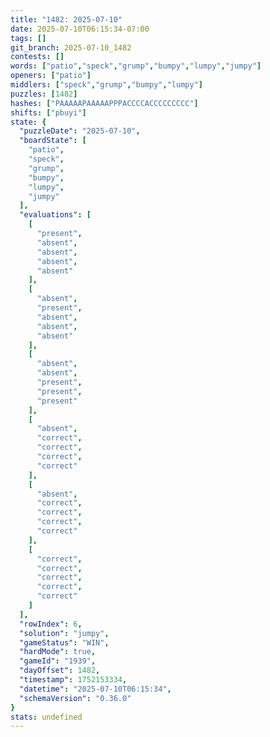 ```yaml
---
title: "1482: 2025-07-10"
date: 2025-07-10T06:15:34-07:00
tags: []
git_branch: 2025-07-10_1482
contests: []
words: ["patio","speck","grump","bumpy","lumpy","jumpy"]
openers: ["patio"]
middlers: ["speck","grump","bumpy","lumpy"]
puzzles: [1482]
hashes: ["PAAAAAPAAAAAPPPACCCCACCCCCCCCC"]
shifts: ["pbuyi"]
state: {
  "puzzleDate": "2025-07-10",
  "boardState": [
    "patio",
    "speck",
    "grump",
    "bumpy",
    "lumpy",
    "jumpy"
  ],
  "evaluations": [
    [
      "present",
      "absent",
      "absent",
      "absent",
      "absent"
    ],
    [
      "absent",
      "present",
      "absent",
      "absent",
      "absent"
    ],
    [
      "absent",
      "absent",
      "present",
      "present",
      "present"
    ],
    [
      "absent",
      "correct",
      "correct",
      "correct",
      "correct"
    ],
    [
      "absent",
      "correct",
      "correct",
      "correct",
      "correct"
    ],
    [
      "correct",
      "correct",
      "correct",
      "correct",
      "correct"
    ]
  ],
  "rowIndex": 6,
  "solution": "jumpy",
  "gameStatus": "WIN",
  "hardMode": true,
  "gameId": "1939",
  "dayOffset": 1482,
  "timestamp": 1752153334,
  "datetime": "2025-07-10T06:15:34",
  "schemaVersion": "0.36.0"
}
stats: undefined
---
```

<!-- more -->
